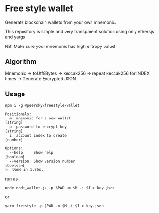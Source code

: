 # Free style wallet

Generate blockchain wallets from your own mnemonic.

This repository is simple and very transparent solution using only ethersjs and yargs

NB: Make sure your mnemonic has high entropy value!

## Algorithm

Mnemonic -> toUtf8Bytes -> keccak256 -> repeat keccak256 for INDEX times -> Generate Encrypted JSON

## Usage

```
npm i -g @peersky/freestyle-wallet
```

```
Positionals:
  m  mnemonic for a new wallet                                          [string]
  p  password to encrypt key                                            [string]
  i  account index to create                                            [number]

Options:
  --help     Show help                                                 [boolean]
  --version  Show version number                                       [boolean]
✨  Done in 1.76s.
```

run as

`node node_wallet.js -p $PWD -m $M -i $I > key.json`

or

`yarn freestyle -p $PWD -m $M -i $I > key.json`
